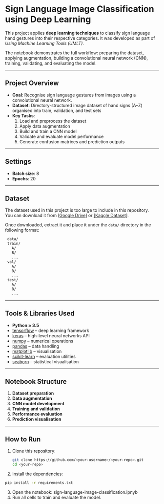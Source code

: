 # Sign Language Image Classification using Deep Learning

This project applies **deep learning techniques** to classify sign language hand gestures into their respective categories. It was developed as part of *Using Machine Learning Tools (UMLT)*.  

The notebook demonstrates the full workflow: preparing the dataset, applying augmentation, building a convolutional neural network (CNN), training, validating, and evaluating the model.

---

## Project Overview
- **Goal**: Recognise sign language gestures from images using a convolutional neural network.  
- **Dataset**: Directory-structured image dataset of hand signs (A–Z) organised into train, validation, and test sets  
- **Key Tasks**:
  1. Load and preprocess the dataset  
  2. Apply data augmentation  
  3. Build and train a CNN model  
  4. Validate and evaluate model performance  
  5. Generate confusion matrices and prediction outputs  

---

## Settings
- **Batch size**: 8  
- **Epochs**: 20  
---

## Dataset

The dataset used in this project is too large to include in this repository.  
You can download it from [[Google Drive](https://drive.google.com/drive/u/0/folders/1orxBzKdOuXC-V1LW38QFy3iyuzoesleh)] or [[Kaggle Dataset]](https://www.kaggle.com/datasets/datamunge/sign-language-mnist).

Once downloaded, extract it and place it under the `data/` directory in the following format:

 ```bash
  data/
  train/
    A/
    B/
    ...
  val/
    A/
    B/
    ...
  test/
    A/
    B/
    ...
```
---

## Tools & Libraries Used
- **Python ≥ 3.5**  
- [tensorflow](https://www.tensorflow.org/) – deep learning framework  
- [keras](https://keras.io/) – high-level neural networks API  
- [numpy](https://numpy.org/) – numerical operations  
- [pandas](https://pandas.pydata.org/) – data handling  
- [matplotlib](https://matplotlib.org/) – visualisation  
- [scikit-learn](https://scikit-learn.org/) – evaluation utilities  
- [seaborn](https://seaborn.pydata.org/) – statistical visualisation  

---

## Notebook Structure
1. **Dataset preparation**  
2. **Data augmentation**  
3. **CNN model development**  
4. **Training and validation**  
5. **Performance evaluation**  
6. **Prediction visualisation**  

---

## How to Run
1. Clone this repository:
   ```bash
   git clone https://github.com/<your-username>/<your-repo>.git
   cd <your-repo>
   ```
2. Install the dependencies:
```bash
pip install -r requirements.txt
```
3. Open the notebook: sign-language-image-classification.ipnyb
4. Run all cells to train and evaluate the model.
